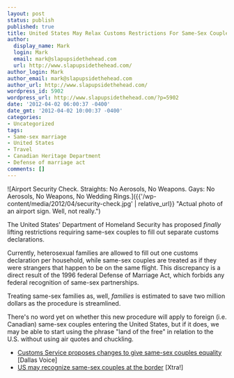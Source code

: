 ```yaml
---
layout: post
status: publish
published: true
title: United States May Relax Customs Restrictions For Same-Sex Couples
author:
  display_name: Mark
  login: Mark
  email: mark@slapupsidethehead.com
  url: http://www.slapupsidethehead.com/
author_login: Mark
author_email: mark@slapupsidethehead.com
author_url: http://www.slapupsidethehead.com/
wordpress_id: 5902
wordpress_url: http://www.slapupsidethehead.com/?p=5902
date: '2012-04-02 06:00:37 -0400'
date_gmt: '2012-04-02 10:00:37 -0400'
categories:
- Uncategorized
tags:
- Same-sex marriage
- United States
- Travel
- Canadian Heritage Department
- Defense of marriage act
comments: []
---
```

![Airport Security Check. Straights: No Aerosols, No Weapons. Gays: No Aerosols, No Weapons, No Wedding Rings.]({{'/wp-content/media/2012/04/security-check.jpg' | relative_url}} "Actual photo of an airport sign. Well, not really.")

The United States' Department of Homeland Security has proposed _finally_ lifting restrictions requiring same-sex couples to fill out separate customs declarations.

Currently, heterosexual families are allowed to fill out one customs declaration per household, while same-sex couples are treated as if they were strangers that happen to be on the same flight. This discrepancy is a direct result of the 1996 federal Defense of Marriage Act, which forbids any federal recognition of same-sex partnerships.

Treating same-sex families as, well, _families_ is estimated to save two million dollars as the procedure is streamlined.

There's no word yet on whether this new procedure will apply to foreign (i.e. Canadian) same-sex couples entering the United States, but if it does, we may be able to start using the phrase "land of the free" in relation to the U.S. without using air quotes and chuckling.

- [Customs Service proposes changes to give same-sex couples equality](http://www.dallasvoice.com/customs-proposes-give-same-sex-couples-equality-save-money-10105451.html) [Dallas Voice]
- [US may recognize same-sex couples at the border](http://www.xtra.ca/public/National/US_may_recognize_samesex_couples_at_the_border-11761.aspx) [Xtra!]

